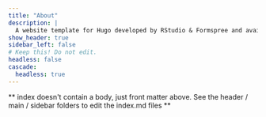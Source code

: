 ```yaml
---
title: "About"
description: |
  A website template for Hugo developed by RStudio & Formspree and available for free.
show_header: true
sidebar_left: false
# Keep this! Do not edit.
headless: false
cascade:
  headless: true
---
```


** index doesn't contain a body, just front matter above.
See the header / main / sidebar folders to edit the index.md files **